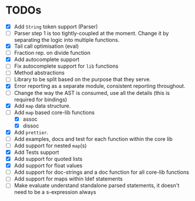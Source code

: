 # TODOs

-   [x] Add `String` token support (Parser)
-   [ ] Parser step 1 is too tightly-coupled at the moment. Change it by separating the logic into
        multiple functions.
-   [x] Tail call optimisation (eval)
-   [ ] Fraction rep. on divide function
-   [x] Add autocomplete support
-   [ ] Fix autocomplete support for `lib` functions
-   [ ] Method abstractions
-   [ ] Library to be split based on the purpose that they serve.
-   [x] Error reporting as a separate module, consistent reporting throughout.
-   [ ] Change the way the AST is consumed, use all the details (this is required for bindings)
-   [x] Add `map` data structure.
-   [ ] Add `map` based core-lib functions
    -   [x] assoc
    -   [x] dissoc
-   [x] Add `prettier`.
-   [ ] Add examples, docs and test for each function within the core lib
-   [ ] Add support for nested `map`(s)
-   [x] Add Tests support
-   [x] Add support for quoted lists
-   [x] Add support for float values
-   [ ] Add support for doc-strings and a doc function for all core-lib functions
-   [ ] Add support for maps within ldef statements
-   [ ] Make evaluate understand standalone parsed statements, it doesn't need to
        be a s-expression always
